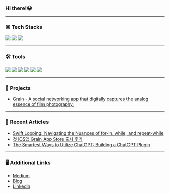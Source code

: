 ### Hi there!😀

---
### ⌘ Tech Stacks

<p align='leading'>
  <img src="https://img.shields.io/badge/Swift-F05138?style=flat&logo=swift&logoColor=white"/>
  <img src="https://img.shields.io/badge/SwiftUI-0D0D0D?style=flat&logo=swift&logoColor=blue"/>
  <img src="https://img.shields.io/badge/Firebase-FFCA28?style=flat&logo=firebase&logoColor=white"/>
  
---

### 🛠 Tools
 <p align='leading'>
  <img src="https://img.shields.io/badge/GitHub-181717?style=flat&logo=GitHub&logoColor=white"/>
  <img src="https://img.shields.io/badge/Xcode-147EFB?style=flat&logo=Xcode&logoColor=white"/>
  <img src="https://img.shields.io/badge/Visual Studio Code-007ACC?style=flat&logo=Visual Studio Code&logoColor=white"/>
  <img src="https://img.shields.io/badge/Notion-000000?style=flat&logo=Notion&logoColor=white"/>
   <img src="https://img.shields.io/badge/Figma-F05032?style=flat&logo=Figma&logoColor=white"/>
  <img src="https://img.shields.io/badge/Discord-5865F2?style=flat&logo=Discord&logoColor=white"/>
</p>

---

### 📱 Projects
- [Grain - A social networking app that digitally captures the analog essence of film photography. ](https://github.com/apple/swift-evolution/pull/2170)

---

### 📓 Recent Articles
- [Swift Looping: Navigating the Nuances of for-in, while, and repeat-while](https://medium.com/@parfume407/swift-looping-navigating-the-nuances-of-for-in-while-and-repeat-while-56dc59f333a5)
- [첫 iOS앱 Grain App Store 출시 후기](https://cho407.github.io/app/AppStore-Deployment/)
- [The Smartest Ways to Utilize ChatGPT: Building a ChatGPT Plugin](https://medium.com/@parfume407/the-smartest-ways-to-utilize-chatgpt-building-a-chatgpt-plugin-a19c8b359e79)

---

### 🖥️ Additional Links
- [Medium](https://medium.com/@parfume407)
- [Blog](https://cho407.github.io)
- [Linkedin](www.linkedin.com/in/hyunggu-cho-0570b225b)



 
